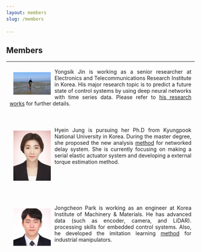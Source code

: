 ```yaml
---
layout: members
slug: /members

---
```


## Members
___
<table style="border: 1px solid transparent;">
<td style="text-align:justify;width: 700px; border: 1px solid transparent">
	<img align="left" src="/assets/img/members/yongsik.jfif" style="border: 10px solid transparent;" width="100"> 
	Yongsik Jin is working as a senior researcher at Electronics and Telecommunications Research Institute in Korea. His major research topic is to predict a future state of control systems by using deep neural networks with time series data. Please refer to <a href="https://scholar.google.co.kr/citations?hl=ko&user=Xe_fqcwAAAAJ&view_op=list_works&sortby=pubdate">his research works</a> for further details.
</table>
<br>

<table style="border: 1px solid transparent;">
<td style="text-align:justify;width: 700px; border: 1px solid transparent">
	<img align="left" src="/assets/img/members/Hyein.jfif" style="border: 10px solid transparent;" width="100"> 
	Hyein Jung is pursuing her Ph.D from Kyungpook National University in Korea. During the master degree, she proposed the new analysis <a href="https://scholar.google.co.kr/citations?view_op=view_citation&hl=ko&user=PeXR8ZYAAAAJ&citation_for_view=PeXR8ZYAAAAJ:u5HHmVD_uO8C">method</a> for networked delay system. She is currently focusing on making a serial elastic actuator system and developing a external torque estimation method.
</table>
<br>

<table style="border: 1px solid transparent;">
<td style="text-align:justify;width: 700px; border: 1px solid transparent">
	<img align="left" src="/assets/img/members/jongcheon.jfif" style="border: 10px solid transparent;" width="100"> 
	Jongcheon Park is working as an engineer at Korea Institute of Machinery & Materials. He has advanced data (such as encoder, camera, and LiDAR). processing skills for embedded control systems. Also, he developed the imitation learning <a href="https://scholar.google.co.kr/citations?view_op=view_citation&hl=ko&user=zSzvEmkAAAAJ&sortby=pubdate&citation_for_view=zSzvEmkAAAAJ:Y0pCki6q_DkC">method</a> for industrial manipulators.
</table>
<br>



<!-- 6. 코무리
7. 싱
8. 구오 
 -->
